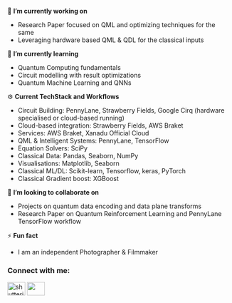 🔭 **I’m currently working on**
 - Research Paper focused on QML and optimizing techniques for the same
 - Leveraging hardware based QML & QDL for the classical inputs

🌱 **I’m currently learning**
- Quantum Computing fundamentals
- Circuit modelling with result optimizations
- Quantum Machine Learning and QNNs

⚙️ **Current TechStack and Workflows**
- Circuit Building: PennyLane, Strawberry Fields, Google Cirq (hardware specialised or cloud-based running)
- Cloud-based integration: Strawberry Fields, AWS Braket
- Services: AWS Braket, Xanadu Official Cloud
- QML & Intelligent Systems: PennyLane, TensorFlow
- Equation Solvers: SciPy
- Classical Data: Pandas, Seaborn, NumPy
- Visualisations: Matplotlib, Seaborn
- Classical ML/DL: Scikit-learn, Tensorflow, keras, PyTorch
- Classical Gradient boost: XGBoost

👯 **I’m looking to collaborate on**
- Projects on quantum data encoding and data plane transforms
- Research Paper on Quantum Reinforcement Learning and PennyLane TensorFlow workflow

⚡ **Fun fact**
- I am an independent Photographer & Filmmaker

<h3 align="left">Connect with me:</h3>
<p align="left">
<a href="https://instagram.com/shutteristic.in" target="blank"><img align="center" src="https://raw.githubusercontent.com/rahuldkjain/github-profile-readme-generator/master/src/images/icons/Social/instagram.svg" alt="shutteristic.in" height="30" width="40" /></a>
<a href="https://www.linkedin.com/in/archit-nirula-b756572a1?utm_source=share&utm_campaign=share_via&utm_content=profile&utm_medium=android_app" target="blank"><img align="center" src="https://www.linkedin.com/" height="30" width="40" /></a>
</p>



